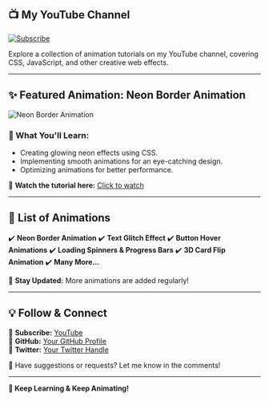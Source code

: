 
## 📺 My YouTube Channel
[![Subscribe](https://img.shields.io/badge/YouTube-Subscribe-red?style=flat&logo=youtube)](https://www.youtube.com/channel/UCAqd1kcxJ_XBL9FiTyhQbhg/)

Explore a collection of animation tutorials on my YouTube channel, covering CSS, JavaScript, and other creative web effects.

---

## ✨ Featured Animation: Neon Border Animation
![Neon Border Animation](https://github.com/user-attachments/assets/8f85c1c8-5ed2-4889-ae78-c6312f9d836d)

### 🔹 What You'll Learn:
- Creating glowing neon effects using CSS.
- Implementing smooth animations for an eye-catching design.
- Optimizing animations for better performance.

📌 **Watch the tutorial here:** [Click to watch](https://www.youtube.com/channel/UCAqd1kcxJ_XBL9FiTyhQbhg/)

---

## 📜 List of Animations
✔️ **Neon Border Animation**
✔️ **Text Glitch Effect**
✔️ **Button Hover Animations**
✔️ **Loading Spinners & Progress Bars**
✔️ **3D Card Flip Animation**
✔️ **Many More...**

🔔 **Stay Updated:** More animations are added regularly!

---

## 💡 Follow & Connect
🔹 **Subscribe:** [YouTube](https://www.youtube.com/channel/UCAqd1kcxJ_XBL9FiTyhQbhg/)  
🔹 **GitHub:** [Your GitHub Profile](https://github.com/)  
🔹 **Twitter:** [Your Twitter Handle](https://twitter.com/)  

📩 Have suggestions or requests? Let me know in the comments!

---

**🚀 Keep Learning & Keep Animating!**
